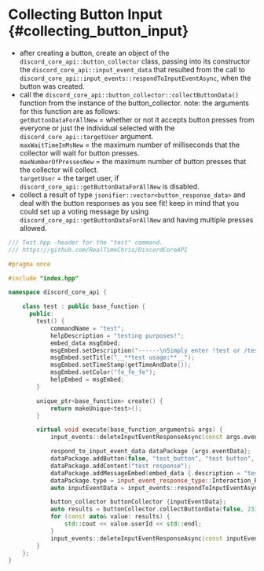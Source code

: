 Collecting Button Input {#collecting_button_input}
============
- after creating a button, create an object of the `discord_core_api::button_collector` class, passing into its constructor the `discord_core_api::input_event_data` that resulted from the call to `discord_core_api::input_events::respondToInputEventAsync`, when the button was created.
- call the `discord_core_api::button_collector::collectButtonData()` function from the instance of the button_collector. note: the arguments for this function are as follows:  
`getButtonDataForAllNew` = whether or not it accepts button presses from everyone or just the individual selected with the `discord_core_api::targetUser` argument.   
`maxWaitTimeInMsNew` = the maximum number of milliseconds that the collector will wait for button presses.   
`maxNumberOfPressesNew` = the maximum number of button presses that the collector will collect.   
`targetUser` = the target user, if `discord_core_api::getButtonDataForAllNew` is disabled.
- collect a result of type `jsonifier::vector<button_response_data>` and deal with the button responses as you see fit! keep in mind that you could set up a voting message by using `discord_core_api::getButtonDataForAllNew` and having multiple presses allowed.
```cpp
/// Test.hpp -header for the "test" command.
/// https://github.com/RealTimeChris/DiscordCoreAPI

#pragma once

#include "index.hpp"

namespace discord_core_api {

	class test : public base_function {
	  public:
		test() {
			commandName = "test";
			helpDescription = "testing purposes!";
			embed_data msgEmbed;
			msgEmbed.setDescription("------\nSimply enter !test or /test!\n------");
			msgEmbed.setTitle("__**test usage:**__");
			msgEmbed.setTimeStamp(getTimeAndDate());
			msgEmbed.setColor("fe_fe_fe");
			helpEmbed = msgEmbed;
		}

		unique_ptr<base_function> create() {
			return makeUnique<test>();
		}

		virtual void execute(base_function_arguments& args) {
			input_events::deleteInputEventResponseAsync(const args.eventData).get();

			respond_to_input_event_data dataPackage {args.eventData};
			dataPackage.addButton(false, "test_button", "test button", "✅", button_style::danger);
			dataPackage.addContent("test response");
			dataPackage.addMessageEmbed(embed_data {.description = "testing!", .title = "test title"});
			dataPackage.type = input_event_response_type::Interaction_Response;
			auto inputEventData = input_events::respondToInputEventAsync(const dataPackage).get();

			button_collector buttonCollector {inputEventData};
			auto results = buttonCollector.collectButtonData(false, 2334, 1, "").get();
			for (const auto& value: results) {
				std::cout << value.userId << std::endl;
			}
			input_events::deleteInputEventResponseAsync(const inputEventData).get();
		}
	};
}
```
